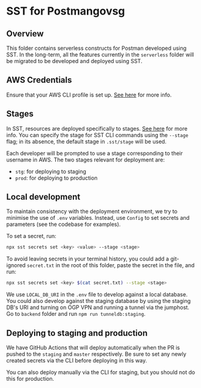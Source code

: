 # SST for Postmangovsg

## Overview

This folder contains serverless constructs for Postman developed using SST. In the long-term, all the features currently in the `serverless` folder will be migrated to be developed and deployed using SST.

## AWS Credentials

Ensure that your AWS CLI profile is set up. [See here](https://docs.sst.dev/packages/sst#aws-profile) for more info.

## Stages

In SST, resources are deployed specifically to stages. [See here](https://docs.sst.dev/advanced/environment-specific-resources) for more info. You can specify the stage for SST CLI commands using the `--stage` flag; in its absence, the default stage in `.sst/stage` will be used.

Each developer will be prompted to use a stage corresponding to their username in AWS. The two stages relevant for deployment are:

- `stg`: for deploying to staging
- `prod`: for deploying to production

## Local development

To maintain consistency with the deployment environment, we try to minimise the use of `.env` variables. Instead, use `Config` to set secrets and parameters (see the codebase for examples).

To set a secret, run:

```zsh
npx sst secrets set <key> <value> --stage <stage>
```

To avoid leaving secrets in your terminal history, you could add a git-ignored `secret.txt` in the root of this folder, paste the secret in the file, and run:

```zsh
npx sst secrets set <key> $(cat secret.txt) --stage <stage>
```

We use `LOCAL_DB_URI` in the `.env` file to develop against a local database. You could also develop against the staging database by using the staging DB's URI and turning on OGP VPN and running a tunnel via the jumphost. Go to `backend` folder and run `npm run tunneldb:staging`.

## Deploying to staging and production

We have GitHub Actions that will deploy automatically when the PR is pushed to the `staging` and `master` respectively. Be sure to set any newly created secrets via the CLI before deploying in this way.

You can also deploy manually via the CLI for staging, but you should not do this for production.
